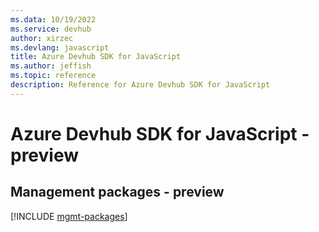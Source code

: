 ```yaml
---
ms.data: 10/19/2022
ms.service: devhub
author: xirzec
ms.devlang: javascript
title: Azure Devhub SDK for JavaScript
ms.author: jeffish
ms.topic: reference
description: Reference for Azure Devhub SDK for JavaScript
---
```

# Azure Devhub SDK for JavaScript - preview

## Management packages - preview
[!INCLUDE [mgmt-packages](devhub-mgmt-index.md)]